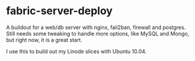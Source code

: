 fabric-server-deploy
====================

A buildout for a web/db server with nginx, fail2ban, firewall and postgres. Still needs some tweaking to handle more options, like MySQL and Mongo, but 
right now, it is a great start.

I use this to build out my Linode slices with Ubuntu 10.04.
